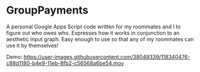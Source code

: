 # GroupPayments
A personal Google Apps Script code written for my roommates and I to figure out who owes who. Expresses how it works in conjunction to an aesthetic input graph. Easy enough to use so that any of my roommates can use it by themselves!

Demo:
https://user-images.githubusercontent.com/38049339/118340476-c88d1180-b4e9-11eb-8fb2-c56568a6be54.mov
